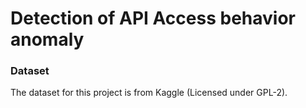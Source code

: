 # Detection of API Access behavior anomaly

### Dataset
The dataset for this project is from Kaggle (Licensed under GPL-2).
